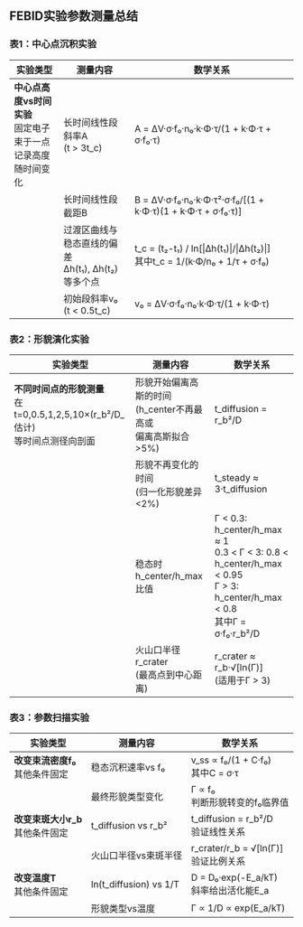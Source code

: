## FEBID实验参数测量总结

### 表1：中心点沉积实验

| 实验类型 | 测量内容 | 数学关系 |
|----------|----------|----------|
| **中心点高度vs时间实验**<br>固定电子束于一点<br>记录高度随时间变化 | 长时间线性段斜率A<br>(t > 3t_c) | A = ΔV·σ·f₀·n₀·k·Φ·τ/(1 + k·Φ·τ + σ·f₀·τ) |
| | 长时间线性段截距B | B = ΔV·σ·f₀·n₀·k·Φ·τ²·σ·f₀/[(1 + k·Φ·τ)(1 + k·Φ·τ + σ·f₀·τ)] |
| | 过渡区曲线与稳态直线的偏差<br>Δh(t₁), Δh(t₂)等多个点 | t_c = (t₂-t₁) / ln[\|Δh(t₁)\|/\|Δh(t₂)\|]<br>其中t_c = 1/(k·Φ/n₀ + 1/τ + σ·f₀) |
| | 初始段斜率v₀<br>(t < 0.5t_c) | v₀ = ΔV·σ·f₀·n₀·k·Φ·τ/(1 + k·Φ·τ) |

### 表2：形貌演化实验

| 实验类型 | 测量内容 | 数学关系 |
|----------|----------|----------|
| **不同时间点的形貌测量**<br>在t=0,0.5,1,2,5,10×(r_b²/D_估计)<br>等时间点测径向剖面 | 形貌开始偏离高斯的时间<br>(h_center不再最高或<br>偏离高斯拟合>5%) | t_diffusion = r_b²/D |
| | 形貌不再变化的时间<br>(归一化形貌差异<2%) | t_steady ≈ 3·t_diffusion |
| | 稳态时h_center/h_max比值 | Γ < 0.3: h_center/h_max ≈ 1<br>0.3 < Γ < 3: 0.8 < h_center/h_max < 0.95<br>Γ > 3: h_center/h_max < 0.8<br>其中Γ = σ·f₀·r_b²/D |
| | 火山口半径r_crater<br>(最高点到中心距离) | r_crater ≈ r_b·√[ln(Γ)]<br>(适用于Γ > 3) |

### 表3：参数扫描实验

| 实验类型 | 测量内容 | 数学关系 |
|----------|----------|----------|
| **改变束流密度f₀**<br>其他条件固定 | 稳态沉积速率vs f₀ | v_ss ∝ f₀/(1 + C·f₀)<br>其中C = σ·τ |
| | 最终形貌类型变化 | Γ ∝ f₀<br>判断形貌转变的f₀临界值 |
| **改变束斑大小r_b**<br>其他条件固定 | t_diffusion vs r_b² | t_diffusion = r_b²/D<br>验证线性关系 |
| | 火山口半径vs束斑半径 | r_crater/r_b = √[ln(Γ)]<br>验证比例关系 |
| **改变温度T**<br>其他条件固定 | ln(t_diffusion) vs 1/T | D = D₀·exp(-E_a/kT)<br>斜率给出活化能E_a |
| | 形貌类型vs温度 | Γ ∝ 1/D ∝ exp(E_a/kT) |
